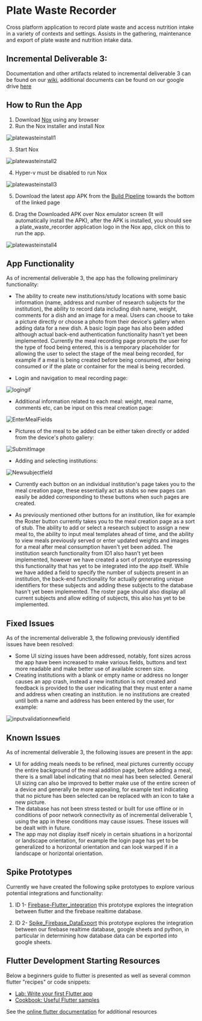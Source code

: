 # Plate Waste Recorder

Cross platform application to record plate waste and access nutrition intake in a variety of contexts and settings. Assists in the gathering, maintenance and export of plate waste and nutrition intake data.

## Incremental Deliverable 3:
Documentation and other artifacts related to incremental deliverable 3 can be found on our [wiki](https://github.com/UniversityOfSaskatchewanCMPT371/term-project-fall-2021-team-2-1/wiki/ID3), additional documents can be found on our google drive [here](https://drive.google.com/drive/folders/1fagtX8sijN0Hs17N98xFa6O1OPY0TXqf?usp=sharing)

## How to Run the App
1. Download [Nox](https://www.bignox.com/en/download/fullPackage) using any browser
2. Run the Nox installer and install Nox

![platewasteinstall1](https://user-images.githubusercontent.com/90283384/135783827-272a5930-33bd-49fb-8327-570391ca5cbe.png)

3. Start Nox

![platewasteinstall2](https://user-images.githubusercontent.com/90283384/135783982-ba43f5d7-d7f9-4546-a1b9-f6e87f75ef11.png)

4. Hyper-v must be disabled to run Nox

![platewasteinstall3](https://user-images.githubusercontent.com/90283384/135784000-b8e158ae-5d54-4f4c-90d4-ea4fb219a9fe.png)

5. Download the latest app APK from the [Build Pipeline](https://github.com/UniversityOfSaskatchewanCMPT371/term-project-fall-2021-team-2-1/actions/runs/1404209091) towards the bottom of the linked page

6. Drag the Downloaded APK over Nox emulator screen (It will automatically install the APK), after the APK is installed, you should see a plate_waste_recorder application logo in the Nox app, click on this to run the app.

![platewasteinstall4](https://user-images.githubusercontent.com/90283384/135784003-86284a9d-4d5c-45e0-a1a2-7d07b5f21417.png)

## App Functionality
As of incremental deliverable 3, the app has the following preliminary functionality:
- The ability to create new institutions/study locations with some basic information (name, address and number of research subjects for the institution), the ability to record data including dish name, weight, comments for a dish and an image for a meal. Users can choose to take a picture directly or choose a photo from their device's gallery when adding data for a new dish. A basic login page has also been added although actual back-end authentication functionality hasn't yet been implemented. Currently the meal recording page prompts the user for the type of food being entered, this is a temporary placeholder for allowing the user to select the stage of the meal being recorded, for example if a meal is being created before being consumed, after being consumed or if the plate or container for the meal is being recorded.

- Login and navigation to meal recording page: 

![logingif](https://user-images.githubusercontent.com/90283384/139601195-08a39dc0-f8e8-4898-9cfa-c9322d463169.gif)

- Additional information related to each meal: weight, meal name, comments etc, can be input on this meal creation page: 

![EnterMealFields](https://user-images.githubusercontent.com/90283384/137656511-6e0379b0-38f3-4cbe-b89f-861f2190d28b.gif)

- Pictures of the meal to be added can be either taken directly or added from the device's photo gallery:

![SubmitImage](https://user-images.githubusercontent.com/90283384/137656506-4a833f5c-2992-44ba-b141-1514ae00ab9d.gif)

- Adding and selecting institutions:

![Newsubjectfield](https://user-images.githubusercontent.com/90283384/139601344-986bceae-459d-416c-8d7f-38e65687b5bf.gif)

- Currently each button on an individual institution's page takes you to the meal creation page, these essentially act as stubs so new pages can easily be added corresponding to these buttons when such pages are created. 

- As previously mentioned other buttons for an institution, like for example the Roster button currently takes you to the meal creation page as a sort of stub. The ability to add or select a research subject to assign a new meal to, the ability to input meal templates ahead of time, and the ability to view meals previously served or enter updated weights and images for a meal after meal consumption haven't yet been added. The institution search functionality from ID1 also hasn't yet been implemented, however we have created a sort of prototype expressing this functionality that has yet to be integrated into the app itself. While we have added a field to specify the number of subjects present in an institution, the back-end functionality for actually generating unique identifiers for these subjects and adding these subjects to the database hasn't yet been implemented. The roster page should also display all current subjects and allow editing of subjects, this also has yet to be implemented.

## Fixed Issues
As of the incremental deliverable 3, the following previously identified issues have been resolved: 
- Some UI sizing issues have been addressed, notably, font sizes across the app have been increased to make various fields, buttons and text more readable and make better use of available screen size.
- Creating institutions with a blank or empty name or address no longer causes an app crash, instead a new institution is not created and feedback is provided to the user indicating that they must enter a name and address when creating an institution. ie no institutions are created until both a name and address has been entered by the user, for example: 

![inputvalidationnewfield](https://user-images.githubusercontent.com/90283384/139602133-0d50482d-ced5-4e3d-8337-f37159bc93a3.gif)


## Known Issues
As of incremental deliverable 3, the following issues are present in the app: 
- UI for adding meals needs to be refined, meal pictures currently occupy the entire background of the meal addition page, before adding a meal, there is a small label indicating that no meal has been selected. General UI sizing can also be improved to better make use of the entire screen of a device and generally be more appealing, for example text indicating that no picture has been selected can be replaced with an icon to take a new picture.
- The database has not been stress tested or built for use offline or in conditions of poor network connectivity as of incremental deliverable 1, using the app in these conditions may cause issues. These issues will be dealt with in future.
- The app may not display itself nicely in certain situations in a horizontal or landscape orientation, for example the login page has yet to be generalized to a horizontal orientation and can look warped if in a landscape or horizontal orientation.

## Spike Prototypes
Currently we have created the following spike prototypes to explore various potential integrations and functionality:
1. ID 1- [Firebase-Flutter_integration](https://github.com/UniversityOfSaskatchewanCMPT371/term-project-fall-2021-team-2-1/releases/tag/Firebase-Flutter_integration) this prototype explores the integration between flutter and the firebase realtime database. 

2. ID 2- [Spike_Firebase_DataExport](https://github.com/UniversityOfSaskatchewanCMPT371/term-project-fall-2021-team-2-1/releases/tag/Spike_Firebase_DataExport) this prototype explores the integration between our firebase realtime database, google sheets and python, in particular in determining how database data can be exported into google sheets.


## Flutter Development Starting Resources
Below a beginners guide to flutter is presented as well as several common flutter "recipes" or code snippets:
- [Lab: Write your first Flutter app](https://flutter.dev/docs/get-started/codelab)
- [Cookbook: Useful Flutter samples](https://flutter.dev/docs/cookbook)

See the [online flutter documentation](https://flutter.dev/docs) for additional resources




